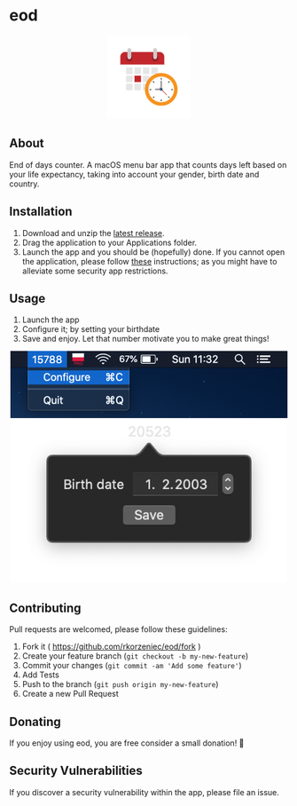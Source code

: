 # eod
<p align="center"><img src="docs/images/icon.png?raw=true" width="150"></p>

## About
End of days counter. A macOS menu bar app that counts days left based on your life expectancy, taking into account your gender, birth date and country.

## Installation
1. Download and unzip the [latest release](https://github.com/rkorzeniec/eod/releases/latest/download/eod.zip).
1. Drag the application to your Applications folder.
1. Launch the app and you should be (hopefully) done. If you cannot open the application, please follow [these](https://support.apple.com/kb/PH25088?locale=en_US) instructions; as you might have to alleviate some security app restrictions. 

## Usage

1. Launch the app
1. Configure it; by setting your birthdate
1. Save and enjoy. Let that number motivate you to make great things!
<p align="center">
  <img src="docs/images/menu.png?raw=true" width="500">
  <br>
  <img src="docs/images/config.png?raw=true" width="500">
</p>

## Contributing

Pull requests are welcomed, please follow these guidelines:
1. Fork it ( https://github.com/rkorzeniec/eod/fork )
1. Create your feature branch (`git checkout -b my-new-feature`)
1. Commit your changes (`git commit -am 'Add some feature'`)
1. Add Tests
1. Push to the branch (`git push origin my-new-feature`)
1. Create a new Pull Request

## Donating
If you enjoy using eod, you are free consider a small donation! 🙂

## Security Vulnerabilities

If you discover a security vulnerability within the app, please file an issue.
